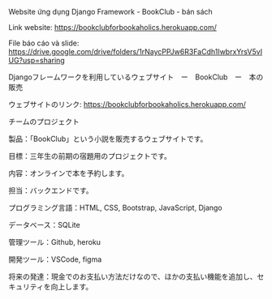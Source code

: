 Website ứng dụng Django Framework - BookClub - bán sách


Link website: https://bookclubforbookaholics.herokuapp.com/

File báo cáo và slide: https://drive.google.com/drive/folders/1rNaycPPJw6R3FaCdh1IwbrxYrsV5vIUG?usp=sharing


Djangoフレームワークを利用しているウェブサイト　ー　BookClub　ー　本の販売

ウェブサイトのリンク: https://bookclubforbookaholics.herokuapp.com/

チームのプロジェクト

製品：「BookClub」という小説を販売するウェブサイトです。

目標：三年生の前期の宿題用のプロジェクトです。

内容：オンラインで本を予約します。

担当：バックエンドです。

プログラミング言語：HTML, CSS, Bootstrap, JavaScript, Django

データベース：SQLite 

管理ツール：Github, heroku

開発ツール：VSCode, figma

将来の発達：現金でのお支払い方法だけなので、ほかの支払い機能を追加し、セキュリティを向上します。
